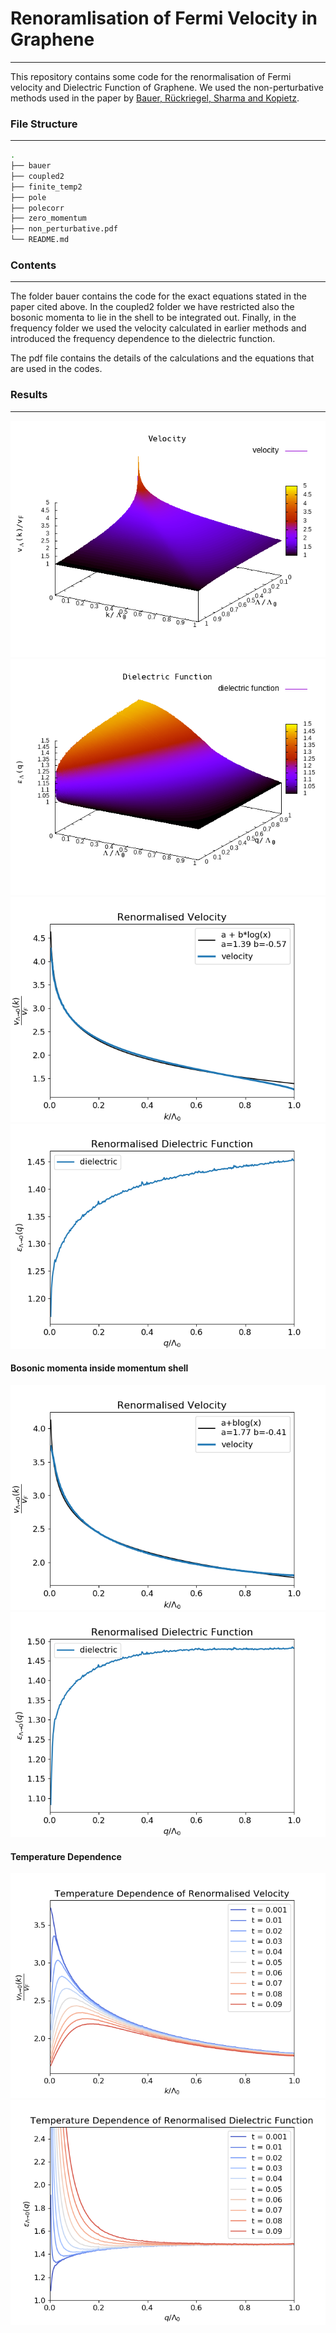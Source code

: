 # Renoramlisation of Fermi Velocity in Graphene
---
This repository contains some code for the renormalisation of Fermi
velocity and Dielectric Function of Graphene. We used the
non-perturbative methods used in the paper by [Bauer, Rückriegel, Sharma and
Kopietz](http://dx.doi.org/10.1103/PhysRevB.92.121409). 

### File Structure
---

```bash
.
├── bauer
├── coupled2
├── finite_temp2
├── pole
├── polecorr
├── zero_momentum
├── non_perturbative.pdf
└── README.md
```

### Contents
---
The folder bauer contains the code for the exact equations stated in
the paper cited above. In the coupled2 folder we have restricted also
the bosonic momenta to lie in the shell to be integrated out. Finally,
in the frequency folder we used the velocity calculated in earlier
methods and introduced the frequency dependence to the dielectric
function.

The pdf file contains the details of the calculations and the
equations that are used in the codes.

### Results
---

![](bauer/velocity3d.png)
![](bauer/dielectric_function3d.png)
![](bauer/renormalised_velocity.png)
![](bauer/renormalised_dielectric.png)

#### Bosonic momenta inside momentum shell

![](coupled2/renormalised_velocity.png)
![](coupled2/renormalised_dielectric.png)

#### Temperature Dependence
![](finite_temp2/temperature_dependence_velocity.png)
![](finite_temp2/temperature_dependence_dielectric.png)
